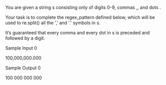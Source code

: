 You are given a string s consisting only of digits 0-9, commas ,, and dots .

Your task is to complete the regex_pattern defined below, which will be used to re.split() all the ',' and '.' symbols in s.

It’s guaranteed that every comma and every dot in s is preceded and followed by a digit.

Sample Input 0

100,000,000.000

Sample Output 0

100
000
000
000